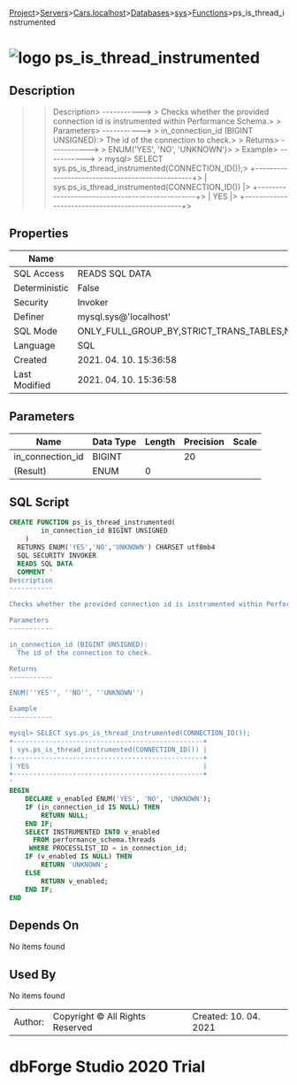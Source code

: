 [Project](../../../../../startpage.md)>[Servers](../../../../Servers.md)>[Cars.localhost](../../../Cars.localhost.md)>[Databases](../../Databases.md)>[sys](../sys.md)>[Functions](Functions.md)>ps_is_thread_instrumented


# ![logo](../../../../../Images/function64.svg) ps_is_thread_instrumented

## <a name="#Description"></a>Description
> > Description> -----------> > Checks whether the provided connection id is instrumented within Performance Schema.> > Parameters> -----------> > in_connection_id (BIGINT UNSIGNED):>   The id of the connection to check.> > Returns> -----------> > ENUM('YES', 'NO', 'UNKNOWN')> > Example> -----------> > mysql> SELECT sys.ps_is_thread_instrumented(CONNECTION_ID());> +------------------------------------------------+> | sys.ps_is_thread_instrumented(CONNECTION_ID()) |> +------------------------------------------------+> | YES                                            |> +------------------------------------------------+> 
## <a name="#Properties"></a>Properties
|Name|Value|
|---|---|
|SQL Access|READS SQL DATA|
|Deterministic|False|
|Security|Invoker|
|Definer|mysql.sys@'localhost'|
|SQL Mode|ONLY_FULL_GROUP_BY,STRICT_TRANS_TABLES,NO_ZERO_IN_DATE,NO_ZERO_DATE,ERROR_FOR_DIVISION_BY_ZERO,NO_ENGINE_SUBSTITUTION|
|Language|SQL|
|Created|2021. 04. 10. 15:36:58|
|Last Modified|2021. 04. 10. 15:36:58|


## <a name="#Parameters"></a>Parameters
|Name|Data Type|Length|Precision|Scale|
|---|---|---|---|---|
|in_connection_id|BIGINT||20||
|(Result)|ENUM|0|||

## <a name="#SqlScript"></a>SQL Script
```SQL
CREATE FUNCTION ps_is_thread_instrumented(
        in_connection_id BIGINT UNSIGNED
    )
  RETURNS ENUM('YES','NO','UNKNOWN') CHARSET utf8mb4
  SQL SECURITY INVOKER
  READS SQL DATA
  COMMENT '
Description
-----------

Checks whether the provided connection id is instrumented within Performance Schema.

Parameters
-----------

in_connection_id (BIGINT UNSIGNED):
  The id of the connection to check.

Returns
-----------

ENUM(''YES'', ''NO'', ''UNKNOWN'')

Example
-----------

mysql> SELECT sys.ps_is_thread_instrumented(CONNECTION_ID());
+------------------------------------------------+
| sys.ps_is_thread_instrumented(CONNECTION_ID()) |
+------------------------------------------------+
| YES                                            |
+------------------------------------------------+
'
BEGIN
    DECLARE v_enabled ENUM('YES', 'NO', 'UNKNOWN');
    IF (in_connection_id IS NULL) THEN
        RETURN NULL;
    END IF;
    SELECT INSTRUMENTED INTO v_enabled
      FROM performance_schema.threads 
     WHERE PROCESSLIST_ID = in_connection_id;
    IF (v_enabled IS NULL) THEN
        RETURN 'UNKNOWN';
    ELSE
        RETURN v_enabled;
    END IF;
END
```

## <a name="#DependsOn"></a>Depends On
No items found

## <a name="#UsedBy"></a>Used By
No items found

||||
|---|---|---|
|Author: |Copyright © All Rights Reserved|Created: 10. 04. 2021|
# dbForge Studio 2020 Trial